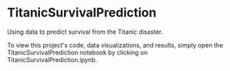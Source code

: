 # TitanicSurvivalPrediction

Using data to predict survival from the Titanic disaster.

To view this project's code, data visualizations, and results, simply open the TitanicSurvivalPrediction notebook by clicking 
on TitanicSurvivalPrediction.ipynb. 
